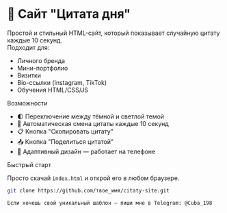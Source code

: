 # 🌟 Сайт "Цитата дня"

Простой и стильный HTML-сайт, который показывает случайную цитату каждые 10 секунд.  
Подходит для:
- Личного бренда
- Мини-портфолио
- Визитки
- Bio-ссылки (Instagram, TikTok)
- Обучения HTML/CSS/JS

 Возможности

- 🌓 Переключение между тёмной и светлой темой
- 🔁 Автоматическая смена цитаты каждые 10 секунд
- 📋 Кнопка "Скопировать цитату"
- 📤 Кнопка "Поделиться цитатой"
- 📱 Адаптивный дизайн — работает на телефоне


 Быстрый старт

Просто скачай `index.html` и открой его в любом браузере.

```bash
git clone https://github.com/твое_имя/citaty-site.git

Если хочешь свой уникальный шаблон — пиши мне в Telegram: @Cuba_198

